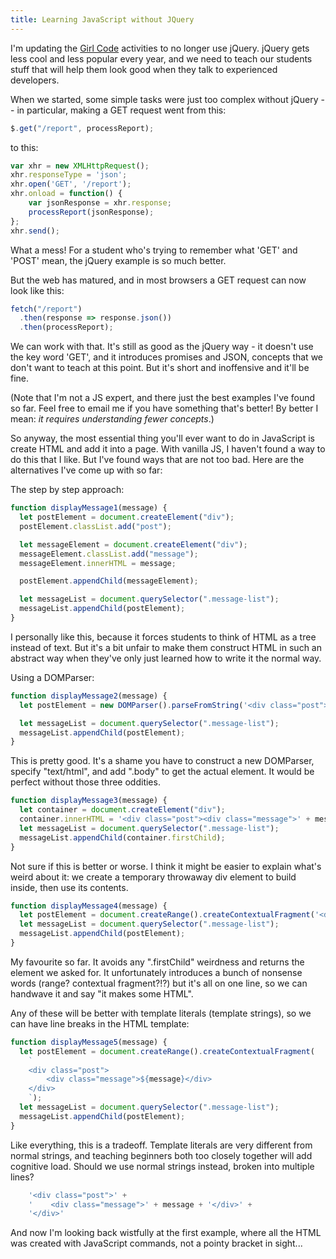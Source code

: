 ```yaml
---
title: Learning JavaScript without JQuery
---
```


I'm updating the [Girl Code](https://girlcode.co.nz) activities to no longer use jQuery. jQuery gets less cool and less popular every year, and we need to teach our students stuff that will help them look good when they talk to experienced developers.

When we started, some simple tasks were just too complex without jQuery -- in particular, making a GET request went from this:

```javascript
$.get("/report", processReport);
```

to this:

```javascript
var xhr = new XMLHttpRequest();
xhr.responseType = 'json';
xhr.open('GET', '/report');
xhr.onload = function() {
	var jsonResponse = xhr.response;
    processReport(jsonResponse);
};
xhr.send();
```

What a mess! For a student who's trying to remember what 'GET' and 'POST' mean, the jQuery example is so much better.

But the web has matured, and in most browsers a GET request can now look like this:

```javascript
fetch("/report")
  .then(response => response.json())
  .then(processReport);
```

We can work with that. It's still as good as the jQuery way - it doesn't use the key word 'GET', and it introduces promises and JSON, concepts that we don't want to teach at this point. But it's short and inoffensive and it'll be fine.

(Note that I'm not a JS expert, and there just the best examples I've found so far. Feel free to email me if you have something that's better! By better I mean: <i>it requires understanding fewer concepts</i>.)

So anyway, the most essential thing you'll ever want to do in JavaScript is create HTML and add it into a page. With vanilla JS, I haven't found a way to do this that I like. But I've found ways that are not too bad. Here are the alternatives I've come up with so far:

The step by step approach:

```javascript
function displayMessage1(message) {
  let postElement = document.createElement("div");
  postElement.classList.add("post");

  let messageElement = document.createElement("div");
  messageElement.classList.add("message");
  messageElement.innerHTML = message;

  postElement.appendChild(messageElement);

  let messageList = document.querySelector(".message-list");
  messageList.appendChild(postElement);
}
```

I personally like this, because it forces students to think of HTML as a tree instead of text. But it's a bit unfair to make them construct HTML in such an abstract way when they've only just learned how to write it the normal way.


Using a DOMParser:

```javascript
function displayMessage2(message) {
  let postElement = new DOMParser().parseFromString('<div class="post"><div class="message">' + message + '</div></div>', 'text/html').body;

  let messageList = document.querySelector(".message-list");
  messageList.appendChild(postElement);
}
```

This is pretty good. It's a shame you have to construct a new DOMParser, specify "text/html", and add ".body" to get the actual element. It would be perfect without those three oddities.

```javascript
function displayMessage3(message) {
  let container = document.createElement("div");
  container.innerHTML = '<div class="post"><div class="message">' + message + '</div></div>';
  let messageList = document.querySelector(".message-list");
  messageList.appendChild(container.firstChild);
}
```

Not sure if this is better or worse. I think it might be easier to explain what's weird about it: we create a temporary throwaway div element to build inside, then use its contents.

```javascript
function displayMessage4(message) {
  let postElement = document.createRange().createContextualFragment('<div class="post"><div class="message">' + message + '</div></div>');
  let messageList = document.querySelector(".message-list");
  messageList.appendChild(postElement);
}
```

My favourite so far. It avoids any ".firstChild" weirdness and returns the element we asked for. It unfortunately introduces a bunch of nonsense words (range? contextual fragment?!?) but it's all on one line, so we can handwave it and say "it makes some HTML".

Any of these will be better with template literals (template strings), so we can have line breaks in the HTML template:

```javascript
function displayMessage5(message) {
  let postElement = document.createRange().createContextualFragment(
    `
    <div class="post">
        <div class="message">${message}</div>
    </div>
    `);
  let messageList = document.querySelector(".message-list");
  messageList.appendChild(postElement);
}
```

Like everything, this is a tradeoff. Template literals are very different from normal strings, and teaching beginners both too closely together will add cognitive load. Should we use normal strings instead, broken into multiple lines?

```javascript
    '<div class="post">' +
    '    <div class="message">' + message + '</div>' +
    '</div>'
```

And now I'm looking back wistfully at the first example, where all the HTML was created with JavaScript commands, not a pointy bracket in sight...

